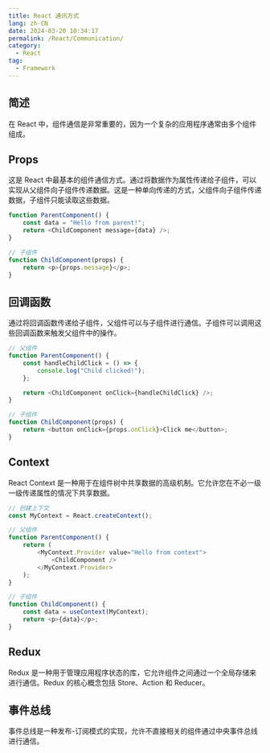 ```yaml
---
title: React 通讯方式
lang: zh-CN
date: 2024-03-20 10:34:17
permalink: /React/Communication/
category:
  - React
tag:
  - Framework
---
```


## 简述

在 React 中，组件通信是非常重要的，因为一个复杂的应用程序通常由多个组件组成。

## Props

这是 React 中最基本的组件通信方式。通过将数据作为属性传递给子组件，可以实现从父组件向子组件传递数据。这是一种单向传递的方式，父组件向子组件传递数据，子组件只能读取这些数据。

```js
function ParentComponent() {
    const data = "Hello from parent!";
    return <ChildComponent message={data} />;
}

// 子组件
function ChildComponent(props) {
    return <p>{props.message}</p>;
}
```

## 回调函数

通过将回调函数传递给子组件，父组件可以与子组件进行通信。子组件可以调用这些回调函数来触发父组件中的操作。

```js
// 父组件
function ParentComponent() {
    const handleChildClick = () => {
        console.log("Child clicked!");
    };

    return <ChildComponent onClick={handleChildClick} />;
}

// 子组件
function ChildComponent(props) {
    return <button onClick={props.onClick}>Click me</button>;
}
```

## Context

React Context 是一种用于在组件树中共享数据的高级机制。它允许您在不必一级一级传递属性的情况下共享数据。

```js
// 创建上下文
const MyContext = React.createContext();

// 父组件
function ParentComponent() {
    return (
        <MyContext.Provider value="Hello from context">
            <ChildComponent />
        </MyContext.Provider>
    );
}

// 子组件
function ChildComponent() {
    const data = useContext(MyContext);
    return <p>{data}</p>;
}
```

## Redux

Redux 是一种用于管理应用程序状态的库，它允许组件之间通过一个全局存储来进行通信。Redux 的核心概念包括 Store、Action 和 Reducer。

## 事件总线

事件总线是一种发布-订阅模式的实现，允许不直接相关的组件通过中央事件总线进行通信。








